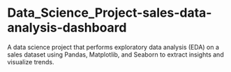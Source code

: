 # Data_Science_Project-sales-data-analysis-dashboard
A data science project that performs exploratory data analysis (EDA) on a sales dataset using Pandas, Matplotlib, and Seaborn to extract insights and visualize trends.
